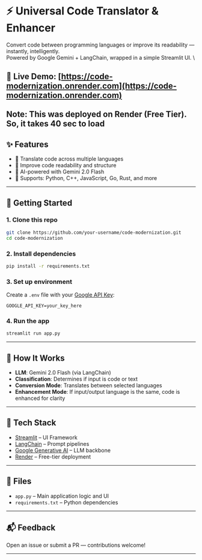 
# ⚡️ Universal Code Translator & Enhancer

Convert code between programming languages or improve its readability — instantly, intelligently.\
Powered by Google Gemini + LangChain, wrapped in a simple Streamlit UI.
\

🔗 **Live Demo**: [https://code-modernization.onrender.com](https://code-modernization.onrender.com) \
\
Note: This was deployed on Render (Free Tier). So, it takes 40 sec to load
---

## ✨ Features

- 🔄 Translate code across multiple languages  
- 🧼 Improve code readability and structure  
- 🤖 AI-powered with Gemini 2.0 Flash  
- 🧪 Supports: Python, C++, JavaScript, Go, Rust, and more

---

## 🚀 Getting Started

### 1. Clone this repo

```bash
git clone https://github.com/your-username/code-modernization.git
cd code-modernization
````

### 2. Install dependencies

```bash
pip install -r requirements.txt
```

### 3. Set up environment

Create a `.env` file with your [Google API Key](https://aistudio.google.com/app/apikey):

```
GOOGLE_API_KEY=your_key_here
```

### 4. Run the app

```bash
streamlit run app.py
```

---

## 🧠 How It Works

* **LLM**: Gemini 2.0 Flash (via LangChain)
* **Classification**: Determines if input is code or text
* **Conversion Mode**: Translates between selected languages
* **Enhancement Mode**: If input/output language is the same, code is enhanced for clarity

---

## 💼 Tech Stack

* [Streamlit](https://streamlit.io/) – UI Framework
* [LangChain](https://www.langchain.com/) – Prompt pipelines
* [Google Generative AI](https://ai.google.dev/) – LLM backbone
* [Render](https://render.com/) – Free-tier deployment

---

## 📄 Files

* `app.py` – Main application logic and UI
* `requirements.txt` – Python dependencies

---

## 📬 Feedback

Open an issue or submit a PR — contributions welcome!

---
